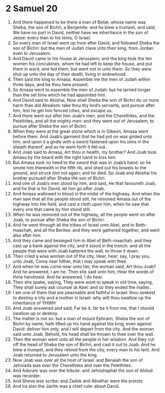 ﻿# 2 Samuel 20
1. And there happened to be there a man of Belial, whose name was Sheba, the son of Bichri, a Benjamite: and he blew a trumpet, and said, We have no part in David, neither have we inheritance in the son of Jesse: every man to his tents, O Israel. 
2. So every man of Israel went up from after David, and followed Sheba the son of Bichri: but the men of Judah clave unto their king, from Jordan even to Jerusalem. 
3.  And David came to his house at Jerusalem; and the king took the ten women his concubines, whom he had left to keep the house, and put them in ward, and fed them, but went not in unto them. So they were shut up unto the day of their death, living in widowhood. 
4.  Then said the king to Amasa, Assemble me the men of Judah within three days, and be thou here present. 
5. So Amasa went to assemble the men of Judah: but he tarried longer than the set time which he had appointed him. 
6. And David said to Abishai, Now shall Sheba the son of Bichri do us more harm than did Absalom: take thou thy lord’s servants, and pursue after him, lest he get him fenced cities, and escape us. 
7. And there went out after him Joab’s men, and the Cherethites, and the Pelethites, and all the mighty men: and they went out of Jerusalem, to pursue after Sheba the son of Bichri. 
8. When they were at the great stone which is in Gibeon, Amasa went before them. And Joab’s garment that he had put on was girded unto him, and upon it a girdle with a sword fastened upon his loins in the sheath thereof; and as he went forth it fell out. 
9. And Joab said to Amasa, Art thou in health, my brother? And Joab took Amasa by the beard with the right hand to kiss him. 
10. But Amasa took no heed to the sword that was in Joab’s hand: so he smote him therewith in the fifth rib, and shed out his bowels to the ground, and struck him not again; and he died. So Joab and Abishai his brother pursued after Sheba the son of Bichri. 
11. And one of Joab’s men stood by him, and said, He that favoureth Joab, and he that is for David, let him go after Joab. 
12. And Amasa wallowed in blood in the midst of the highway. And when the man saw that all the people stood still, he removed Amasa out of the highway into the field, and cast a cloth upon him, when he saw that every one that came by him stood still. 
13. When he was removed out of the highway, all the people went on after Joab, to pursue after Sheba the son of Bichri. 
14.  And he went through all the tribes of Israel unto Abel, and to Beth-maachah, and all the Berites: and they were gathered together, and went also after him. 
15. And they came and besieged him in Abel of Beth-maachah, and they cast up a bank against the city, and it stood in the trench: and all the people that were with Joab battered the wall, to throw it down. 
16.  Then cried a wise woman out of the city, Hear, hear; say, I pray you, unto Joab, Come near hither, that I may speak with thee. 
17. And when he was come near unto her, the woman said, Art thou Joab? And he answered, I am he. Then she said unto him, Hear the words of thine handmaid. And he answered, I do hear. 
18. Then she spake, saying, They were wont to speak in old time, saying, They shall surely ask counsel at Abel: and so they ended the matter. 
19. I am one of them that are peaceable and faithful in Israel: thou seekest to destroy a city and a mother in Israel: why wilt thou swallow up the inheritance of YHWH
20. And Joab answered and said, Far be it, far be it from me, that I should swallow up or destroy. 
21. The matter is not so: but a man of mount Ephraim, Sheba the son of Bichri by name, hath lifted up his hand against the king, even against David: deliver him only, and I will depart from the city. And the woman said unto Joab, Behold, his head shall be thrown to thee over the wall. 
22. Then the woman went unto all the people in her wisdom. And they cut off the head of Sheba the son of Bichri, and cast it out to Joab. And he blew a trumpet, and they retired from the city, every man to his tent. And Joab returned to Jerusalem unto the king. 
23.  Now Joab was over all the host of Israel: and Benaiah the son of Jehoiada was over the Cherethites and over the Pelethites: 
24. And Adoram was over the tribute: and Jehoshaphat the son of Ahilud was recorder: 
25. And Sheva was scribe: and Zadok and Abiathar were the priests: 
26. And Ira also the Jairite was a chief ruler about David. 
